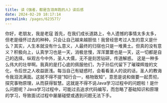 ```yaml
---
title: 读《强者，都是含泪奔跑的人》读后感
date: 2024-02-20 18:17:14
permalink: /pages/623577/
---
```


  你好，老朋友，我是老寇
  首先，在我们成长道路上，令人遗憾的事情太多太多，但老是缅怀过去的种种，只会让自己越来越胆怯！我曾经思考过人生的意义是什么？其实，人生本就没有什么意义，人最终的归宿也只是一堆黄土。但真的没有意义？积极向上，认真学习也是一天，消极怠慢，浑浑噩噩也是一天，这一切都是自己的选择。纵观古今中外，圣人大儒，无不是刻苦钻研，传道解惑。
这是一种多么伟大的壮举啊。我真的是打心底的佩服他们，为子孙后代留下了璀璨辉煌的文化，令后世之人收益匪浅。每当自己有疑惑时，会看看圣人的说的话，圣人的教诲令我泪流满面。这就不得不提”知行合一，格物致知“，意思是说和做要一起贯彻，探究事物原理，从而获得智慧。这就是不得不说Java学习过程中的问题啦！是什么问题呢？Java学习过程中，可能过去追求代码编写，而忽略了基础知识和原理的学习，导致面试过程中屡屡碰壁或遇到问题无法下手。

  
